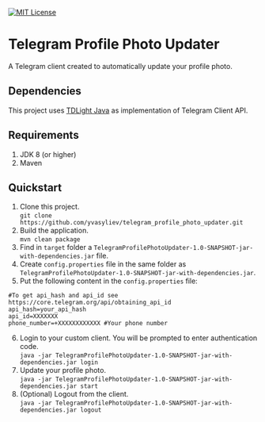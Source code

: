 [![MIT License](http://img.shields.io/badge/license-MIT-blue.svg?style=flat)](https://github.com/yvasyliev/java-vk-bots-long-poll-api/blob/master/LICENSE)
# Telegram Profile Photo Updater
A Telegram client created to automatically update your profile photo.

## Dependencies
This project uses [TDLight Java](https://github.com/tdlight-team/tdlight-java) as implementation of Telegram Client API.

## Requirements
1. JDK 8 (or higher)
2. Maven

## Quickstart
1. Clone this project.<br/>
`git clone https://github.com/yvasyliev/telegram_profile_photo_updater.git`
2. Build the application.<br/>
`mvn clean package`
3. Find in `target` folder a `TelegramProfilePhotoUpdater-1.0-SNAPSHOT-jar-with-dependencies.jar` file.<br/>
4. Create `config.properties` file in the same folder as `TelegramProfilePhotoUpdater-1.0-SNAPSHOT-jar-with-dependencies.jar`.<br/>
5. Put the following content in the `config.properties` file:<br/>
```properties
#To get api_hash and api_id see https://core.telegram.org/api/obtaining_api_id
api_hash=your_api_hash
api_id=XXXXXXX
phone_number=+XXXXXXXXXXXX #Your phone number
```
6. Login to your custom client. You will be prompted to enter authentication code.<br/>
`java -jar TelegramProfilePhotoUpdater-1.0-SNAPSHOT-jar-with-dependencies.jar login`
7. Update your profile photo.<br/>
`java -jar TelegramProfilePhotoUpdater-1.0-SNAPSHOT-jar-with-dependencies.jar start`
8. (Optional) Logout from the client.<br/>
`java -jar TelegramProfilePhotoUpdater-1.0-SNAPSHOT-jar-with-dependencies.jar logout`
